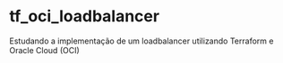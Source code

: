 # tf_oci_loadbalancer
Estudando a implementação de um loadbalancer utilizando Terraform e Oracle Cloud (OCI)
